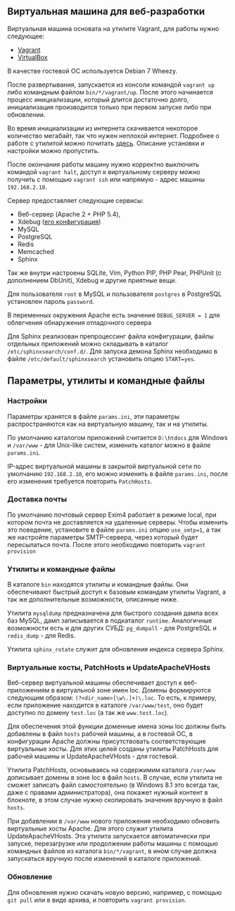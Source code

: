 ## Виртуальная машина для веб-разработки

Виртуальная машина основата на утилите Vagrant, для работы нужно следующее:
 - [Vagrant](http://www.vagrantup.com/downloads.html)
 - [VirtualBox](https://www.virtualbox.org/wiki/Downloads)

В качестве гостевой ОС используется Debian 7 Wheezy.

После развертывания, запускается из консоли командой `vagrant up` либо командным файлом `bin/*/vagrant/up`.
После этого начинается процесс инициализации, который длится достаточно долго, инициализация производится
только при первом запуске либо при обновлении.

Во время инициализации из интернета скачивается некоторое количество мегабайт, так что нужен неплохой интернет.
Подробнее о работе с утилитой можно почитать [здесь](http://habrahabr.ru/post/113354/). Описание установки
и настройки можно пропустить.

После окончания работы машину нужно корректно выключить командой `vagrant halt`, доступ к виртуальному серверу можно
получить с помощью `vagrant ssh` или напрямую - адрес машины `192.168.2.10`.

Сервер предоставляет следующие сервисы:
 - Веб-сервер (Apache 2 + PHP 5.4),
 - Xdebug ([его конфигурация](https://github.com/Andre-487/VagrantWebdev/blob/master/provision/data/php/xdebug.ini))
 - MySQL
 - PostgreSQL
 - Redis
 - Memcached
 - Sphinx
 
Так же внутри настроены SQLite, Vim, Python PIP, PHP Pear, PHPUnit (с дополнением DbUnit), Xdebug
и другие приятные вещи.

Для пользователя `root` в MySQL и пользователя `postgres` в PostgreSQL установлен пароль `password`.

В переменных окружения Apache есть значение `DEBUG_SERVER = 1` для облегчения обнаружения отладочного сервера

Для Sphinx реализован препроцессинг файла конфигурации, файлы отдельных приложений можно складывать в каталог
`/etc/sphinxsearch/conf.d/`.
Для запуска демона Sphinx необходимо в файле `/etc/default/sphinxsearch` установить опцию `START=yes`.


## Параметры, утилиты и командные файлы
### Настройки
Параметры хранятся в файле `params.ini`, эти параметры распространяются как на виртуальную машину, так и на утилиты.

По умолчанию каталогом приложений считается `D:\htdocs` для Windows и `/var/www` - для Unix-like систем,
изменить каталог можно в файле `params.ini`.

IP-адрес виртуальной машины в закрытой виртуальной сети по умолчанию `192.168.2.10`, его можно изменить в файле
`params.ini`, после его изменения требуется повторить `PatchHosts`.

### Доставка почты
По умолчанию почтовый сервер Exim4 работает в режиме local, при котором почта не доставляется на удаленные серверы.
Чтобы изменить это поведение, установите в файле `params.ini` опцию `use_smtp=1`, а так же настройте параметры
SMTP-сервера, через который будет пересылаться почта. После этого необходимо повторить `vagrant provision`

### Утилиты и командные файлы
В каталоге `bin` находятся утилиты и командные файлы. Они обеспечивают быстрый доступ к базовым командам утилиты Vagrant,
а так же дополнительные возможности, описанные ниже.

Утилита `mysqldump` предназначена для быстрого создания дампа всех баз MySQL,
дамп записывается в подкаталог `runtime`.
Аналогичные возможности есть и для других СУБД: `pg_dumpall` - для PostgreSQL и `redis_dump` - для Redis.

Утилита `sphinx_rotate` служит для обновления индекса сервера Sphinx.

### Виртуальные хосты, PatchHosts и UpdateApacheVHosts
Веб-сервер виртуальной машины обеспечивает доступ к веб-приложениям в виртуальной зоне имен loc.
Домены формируются следующим образом: `(?<dir_name>[\w\.]+)\.loc`. То есть, к примеру, если приложение находится
в каталоге `/var/www/test`, оно будет доступно по домену `test.loc` (а так же `www.test.loc`).

Для обеспечения этой функции доменные имена зоны loc должны быть добавлены в файл `hosts` рабочей машины,
а в гостевой ОС, в конфигурации Apache должны присутствовать соответствующие виртуальные хосты. Для этих целей
созданы утилиты PatchHosts для рабочей машины и UpdateApacheVHosts - для гостевой.

Утилита PatchHosts, основываясь на содержимим каталога `/var/www` дописывает домены в зоне loc в файл `hosts`.
В случае, если утилита не сможет записать файл самостоятельно (в Windows 8.1 это всегда так, даже с правами администратора),
она покажет нужный контент в блокноте, в этом случае нужно скопировать значения вручную в файл `hosts`.

При добавлении в `/var/www` нового приложения необходимо обновить виртуальные хосты Apache.
Для этого служит утилита UpdateApacheVHosts. Эта утилита запускается автоматически при запуске, перезагрузке
или продолжении работы машины с помощью командных файлов из каталога `bin/*/vagrant`, в ином случае должна запускаться
вручную после изменений в каталоге приложений.

### Обновление
Для обновления нужно скачать новую версию, например, с помощью `git pull` или в виде архива,
и повторить `vagrant provision`.

